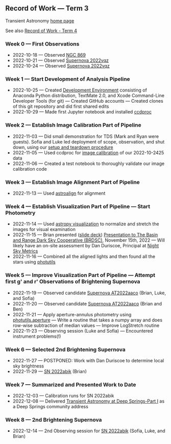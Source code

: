 ## Record of Work &mdash; Term 3

Transient Astronomy [home page](./)

See also [Record of Work - Term 4](./record_of_work-term_4.html)

### Week 0 &mdash; First Observations

* 2022-10-18 &mdash; Observed [NGC 869](./analyses/NGC_869/2022-10-1819-NGC_869/index.html)
* 2022-10-21 &mdash; Observed [Supernova 2022vqz](./analyses/SN_2022vqz/2022-10-2122-SN_2022vqz/index.html)
* 2022-10-24 &mdash; Observed [Supernova 2022vqz](./analyses/SN_2022vqz/2022-10-2425-SN_2022vqz/index.html)

### Week 1 &mdash; Start Development of Analysis Pipeline

* 2022-10-25 &mdash; Created [Development Environment](./software/development_environment.html) consisting of Anaconda Python distribution, TextMate 2.0, and Xcode Command-Line Developer Tools (for git) &mdash; Created GitHub accounts &mdash; Created clones of this git repository and did first shared edits
* 2022-10-29 &mdash; Made first Jupyter notebook and installed [ccdproc](https://ccdproc.readthedocs.io/en/latest/)

### Week 2 &mdash; Establish Image Calibration Part of Pipeline

* 2022-11-03 &mdash; Did small demonstration for TDS (Mark and Ryan were guests). Sofia and Luke led deployment of scope, observation, and shut down, using our [setup and teardown procedure](./equipment/SetupAndTeardownProcedure.pdf)
* 2022-11-05 &mdash; Used ccdproc for [image calibration](./resources/ImageCalibration.pdf) of our 2022-10-2425 data
* 2022-11-06 &mdash; Created a test notebook to thoroughly validate our image calibration code

### Week 3 &mdash; Establish Image Alignment Part of Pipeline

* 2022-11-13 &mdash; Used [astroalign](https://astroalign.quatrope.org/en/latest/) for alignment

### Week 4 &mdash; Establish Visualization Part of Pipeline &mdash; Start Photometry

* 2022-11-14 &mdash; Used [astropy visualization](https://astroalign.quatrope.org/en/latest/) to normalize and stretch the images for visual examination
* 2022-11-15 &mdash; Brian presented ([slide deck](https://brianhill.github.io/resources/2022-11-15-BRDSC.pdf)) [Presentation to The Basin and Range Dark Sky Cooperative (BRDSC)](https://brdarkskies.org/about/), November 15th, 2022 &mdash; Will likely have an on-site assessment by Dan Duriscoe, Principal at [Night Sky Metrics](https://nightskymetrics.com)
* 2022-11-16 &mdash; Combined all the aligned lights and then found all the stars using [photutils](https://photutils.readthedocs.io/en/stable/getting_started.html) 

### Week 5 &mdash; Improve Visualization Part of Pipeline &mdash; Attempt first g' and r' Observations of Brightening Supernova

* 2022-11-19 &mdash; Observed candidate [Supernova AT2022aaco](./analyses/SN_AT2022aaco/2022-11-1920-SN_AT2022aaco/index.html) (Brian, Luke, and Sofia)
* 2022-11-20 &mdash; Observed candidate [Supernova AT2022aaco](./analyses/SN_AT2022aaco/2022-11-2021-SN_AT2022aaco/index.html) (Brian and Ben)
* 2022-11-21 &mdash; Apply aperture-annulus photometry using [photutils.aperture](https://photutils.readthedocs.io/en/stable/aperture.html) &mdash; Write a routine that takes a numpy array and does row-wise subtraction of median values &mdash; Improve LogStretch routine
* 2022-11-23 &mdash; Observing session (Luke and Sofia) &mdash; Encountered instrument problems(!)

### Week 6 &mdash; Selected 2nd Brightening Supernova

* 2022-11-27 &mdash; POSTPONED: Work with Dan Duriscoe to determine local sky brightness
* 2022-11-29 &mdash; [SN 2022abik](./analyses/SN_2022abik/index.html) (Brian)

### Week 7 &mdash; Summarized and Presented Work to Date

* 2022-12-03 &mdash; Calibration runs for SN 2022abik
* 2022-12-08 &mdash; Delivered [Transient Astronomy at Deep Springs-Part I](./presentations/2022-12-08-TransientAstronomyAtDeepSprings-PartI.pdf) as a Deep Springs community address

### Week 8 &mdash; 2nd Brightening Supernova

* 2022-12-14 &mdash; 2nd Observing session for [SN 2022abik](./analyses/SN_2022abik/index.html) (Sofia, Luke, and Brian)
